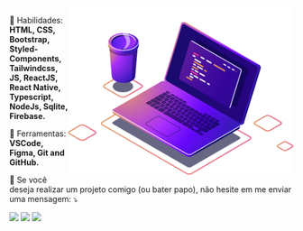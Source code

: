 <img src="https://github.com/MatheusFC2/MatheusFC2/blob/master/computer-illustration.png" min-width="400px" max-width="400px" width="400px" align="right" alt="Imagem fundo">

<p align="left">
  🦄 Habilidades: <strong>HTML, CSS, Bootstrap, Styled-Components, Tailwindcss, JS, ReactJS, React Native, Typescript, NodeJs, Sqlite, Firebase.</strong>
</p>

<p align="left">
  💼 Ferramentas: <strong>VSCode, Figma, Git and GitHub.</strong>
</p>

<p align="left">
  💌 Se você deseja realizar um projeto comigo (ou bater papo), não hesite em me enviar uma mensagem: ⤵️
</p>

<p align="left">
  <a href="https://instagram.com/artur.linhares" alt="Instagram">
  <img src="https://img.shields.io/badge/-Instagram-DF0174?style=for-the-badge&logo=instagram&logoColor=white&link=https://instagram.com/artur.linhares/"/></a>

  <a href="https://www.linkedin.com/in/artur-linhares-2200311ab/" alt="Linkedin">
  <img src="https://img.shields.io/badge/-Linkedin-0e76a8?style=for-the-badge&logo=Linkedin&logoColor=white&link=https://www.linkedin.com/in/artur-linhares-2200311ab/" /></a>
  
  <a href="https://github.com/arturLoliveira" alt="Github">
  <img src="https://img.shields.io/badge/GitHub-100000?style=for-the-badge&logo=github&logoColor=white&link=https://github.com/arturLoliveira"/></a>
</p>
</p>


